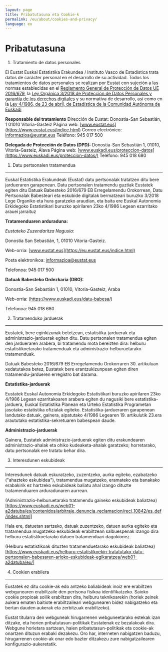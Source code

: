 ```yaml
---
layout: page
title: Pribatutasuna eta Cookie-k
permalink: /eu/about/cookies-and-privacy/
language: eu
---
```


Pribatutasuna
=============

1. Tratamiento de datos personales

El Eustat Euskal Estatistika Erakundea / Instituto Vasco de Estadística trata datos de carácter personal en el 
desarrollo de su actividad. Todos los tratamientos de datos personales se realizan por Eustat con sujeción 
a las normas establecidas en el [Reglamento General de Protección de Datos UE 2016/679](https://www.boe.es/doue/2016/119/L00001-00088.pdf), 
la [Ley Orgánica 3/2018 de Protección de Datos Personales y garantía de los derechos digitales](https://www.boe.es/buscar/pdf/2018/BOE-A-2018-16673-consolidado.pdf)
y su normativa de desarrollo, así como en la [Ley 4/1986, de 23 de abril, de Estadística de la Comunidad Autónoma de Euskadi](https://www.boe.es/buscar/doc.php?id=BOE-A-2012-4375)

**Responsable del tratamiento**
Dirección de Eustat: Donostia-San Sebastián, 1 01010 Vitoria-Gasteiz
Página web: [www.eustat.eus](https://www.eustat.eus/indice.html)
Correo electrónico: informazioa@eustat.eus
Teléfono: 945 017 500

**Delegada de Protección de Datos (DPD):**
Donostia-San Sebastián 1, 01010, Vitoria-Gasteiz, Álava
Página web: [www.euskadi.eus/proteccion-datos](https://www.euskadi.eus/proteccion-datos/)
Teléfono: 945 018 680


1. Datu pertsonalen tratamendua
-------------------------------

Euskal Estatistika Erakundeak (Eustat) datu pertsonalak tratatzen ditu bere jardueraren garapenean. Datu pertsonalen tratamendu guztiak Eustatek egiten ditu Datuak Babesteko 2016/679 EB Erregelamendu Orokorrean, Datu Pertsonalak Babesteari eta eskubide digitalak bermatzeari buruzko 3/2018 Lege Organiko eta hura garatzeko araudian, eta baita ere Euskal Autonomia Erkidegoko Estatistikari buruzko apirilaren 23ko 4/1986 Legean ezarritako arauei jarraituz


**Tratamenduaren arduraduna:**

*Eustateko Zuzendaritza Nagusia:*

Donostia San Sebastián, 1, 01010 Vitoria-Gasteiz.

Web-orria: [www.eustat.eus](https://eu.eustat.eus/indice.html)

Posta elektronikoa: informazioa@eustat.eus

Telefonoa: 945 017 500


**Datuak Babesteko Ordezkaria (DBO):**

Donostia-San Sebastián 1, 01010, Vitoria-Gasteiz, Araba

Web-orria: (https://www.euskadi.eus/datu-babesa/)

Telefonoa: 945 018 680



2. Tratamenduko jarduerak
-------------------------

Eustatek, bere eginkizunak betetzean, estatistika-jarduerak eta administrazio-jarduerak egiten ditu. Datu pertsonalen tratamendua egiten den jardueraren arabera, bi tratamendu mota bereizten dira: helburu estatistikoetarako tratamenduak eta administrazio-helburuetarako tratamenduak.

Datuak Babesteko 2016/679 EB Erregelamendu Orokorraren 30. artikuluan xedatutakoa betez, Eustatek bere erantzukizunpean egiten diren tratamendu-jardueren erregistro bat darama.

**Estatistika-jarduerak**

Eustatek Euskal Autonomia Erkidegoko Estatistikari buruzko apirilaren 23ko 4/1986 Legean ezarritakoaren arabera egiten du nagusiki bere estatistika-jarduera, Euskal Estatistika Planean eta Urteko Estatistika Programetan jasotako estatistika ofizialak egiteko. Estatistika-jardueraren garapenean landutako datuak, gainera, aipatutako 4/1986 Legearen 19. artikulutik 23.era araututako estatistika-sekretuaren babespean daude.


**Administrazio-jarduerak**

Gainera, Eustatek administrazio-jarduerak egiten ditu erakundearen administrazio-ahalak eta ohiko kudeaketa-ahalak garatzeko; horretarako, datu pertsonalak ere tratatu behar dira.


3. Interesdunen eskubideak
--------------------------

Interesdunek datuak eskuratzeko, zuzentzeko, aurka egiteko, ezabatzeko ("ahazteko eskubidea"), tratamendua mugatzeko, eramateko eta banakako erabakirik ez hartzeko eskubideak baliatu ahal izango dituzte tratamenduaren arduradunaren aurrean.

(Administrazio-helburuetarako tratamendu gaineko eskubideak baliatzea)[https://www.euskadi.eus/web01-a2datuba/es/contenidos/arbitraje_denuncia_reclamacion/recl_10842/es_def/index.shtml]

Hala ere, datuetan sartzeko, datuak zuzentzeko, datuen aurka egiteko eta tratamendua mugatzeko eskubideak erabiltzean salbuespenak izango dira helburu estatistikoetarako datuen tratamenduari dagokionez.

(Helburu estatistikoak dituzten tratamenduetarako eskubideak baliatzea)[https://www.euskadi.eus/helburu-estatistikoekin-tratatutako-datu-pertsonalen-babesaren-arloko-eskubideak-egikaratzea/web01-a2datuba/eu/]

4. Cookien erabilera
--------------------

Eustatek ez ditu cookie-ak edo antzeko baliabideak inoiz ere erabiltzen webgunearen erabiltzaile den pertsona fisikoa identifikatzeko. Saioko cookie propioak soilik erabiltzen dira, helburu teknikoarekin (horiek zeinek aukera ematen baitiote erabiltzaileari webgunearen bidez nabigatzeko eta bertan dauden aukerak eta zerbitzuak erabiltzeko).

Eustat titularra den webguneak hirugarrenen webguneetarako estekak izan ditzake, eta horien pribatutasun-politikak Eustatenak ez bezalakoak dira. Webgune horietara sartzean, haien pribatutasun-politikak eta cookie-ak onartzen dituzun erabaki dezakezu. Oro har, interneten nabigatzen baduzu, hirugarrenen cookie-ak onar edo bazter ditzakezu zure nabigatzailearen konfigurazio-aukeretatik.